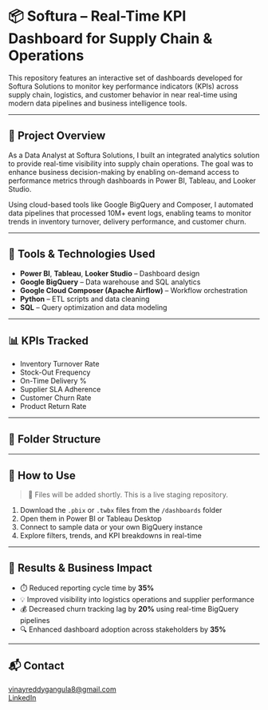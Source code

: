 # 📦 Softura – Real-Time KPI Dashboard for Supply Chain & Operations

This repository features an interactive set of dashboards developed for Softura Solutions to monitor key performance indicators (KPIs) across supply chain, logistics, and customer behavior in near real-time using modern data pipelines and business intelligence tools.

---

## 🧠 Project Overview

As a Data Analyst at Softura Solutions, I built an integrated analytics solution to provide real-time visibility into supply chain operations. The goal was to enhance business decision-making by enabling on-demand access to performance metrics through dashboards in Power BI, Tableau, and Looker Studio.

Using cloud-based tools like Google BigQuery and Composer, I automated data pipelines that processed 10M+ event logs, enabling teams to monitor trends in inventory turnover, delivery performance, and customer churn.

---

## 🔧 Tools & Technologies Used

- **Power BI**, **Tableau**, **Looker Studio** – Dashboard design
- **Google BigQuery** – Data warehouse and SQL analytics
- **Google Cloud Composer (Apache Airflow)** – Workflow orchestration
- **Python** – ETL scripts and data cleaning
- **SQL** – Query optimization and data modeling

---

## 📊 KPIs Tracked

- Inventory Turnover Rate  
- Stock-Out Frequency  
- On-Time Delivery %  
- Supplier SLA Adherence  
- Customer Churn Rate  
- Product Return Rate  

---

## 🧩 Folder Structure


---

## 🚀 How to Use

> 📌 Files will be added shortly. This is a live staging repository.

1. Download the `.pbix` or `.twbx` files from the `/dashboards` folder  
2. Open them in Power BI or Tableau Desktop  
3. Connect to sample data or your own BigQuery instance  
4. Explore filters, trends, and KPI breakdowns in real-time

---

## 🎯 Results & Business Impact

- ⏱️ Reduced reporting cycle time by **35%**  
- 💡 Improved visibility into logistics operations and supplier performance  
- 💰 Decreased churn tracking lag by **20%** using real-time BigQuery pipelines  
- 🔍 Enhanced dashboard adoption across stakeholders by **35%**

---

## 📬 Contact

vinayreddygangula8@gmail.com  
[LinkedIn](https://linkedin.com/in/vinay-kumar-gangula-2b78871a7)
